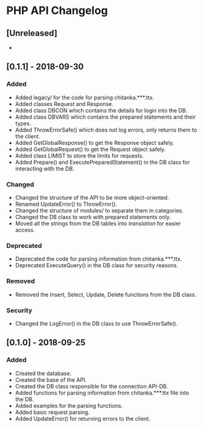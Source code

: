 # PHP API Changelog

## [Unreleased]

- 



## [0.1.1] - 2018-09-30

### Added

- Added legacy/ for the code for parsing chitanka.***.ttx.
- Added classes Request and Response.
- Added class DBCON which contains the details for login into the DB.
- Added class DBVARS which contains the prepared statements and their types. 
- Added ThrowErrorSafe() which does not log errors, only returns them to the client.
- Added GetGlobalResponse() to get the Response object safely.
- Added GetGlobalRequest() to get the Request object safely.
- Added class LIMIST to store the limits for requests.
- Added Prepare() and ExecutePreparedStatement() in the DB class for interacting with the DB.

### Changed

- Changed the structure of the API to be more object-oriented.
- Renamed UpdateError() to ThrowError().
- Changed the structure of modules/ to separate them in categories.
- Changed the DB class to work with prepared statements only.
- Moved all the strings from the DB tables into _translation_ for easier access.

### Deprecated

- Deprecated the code for parsing information from chitanka.***.ttx.
- Deprecated ExecuteQuery() in the DB class for security reasons.

### Removed

- Removed the Insert, Select, Update, Delete functions from the DB class.

### Security

- Changed the LogError() in the DB class to use ThrowErrorSafe().



## [0.1.0] - 2018-09-25

### Added

- Created the database.
- Created the base of the API.
- Created the DB class responsible for the connection API-DB.
- Added functions for parsing information from chitanka.***.ttx file into the DB.
- Added examples for the parsing functions.
- Added basic request parsing.
- Added UpdateError() for returning errors to the client.
